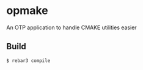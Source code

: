 opmake
=====

An OTP application to handle CMAKE utilities easier

Build
-----

    $ rebar3 compile
